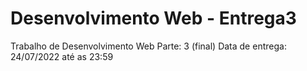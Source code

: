 # Desenvolvimento Web - Entrega3
Trabalho de Desenvolvimento Web
Parte: 3 (final)
Data de entrega: 24/07/2022 até as 23:59
